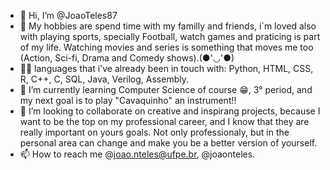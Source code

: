 - 👋 Hi, I’m @JoaoTeles87
- 👀 My hobbies are spend time with my familly and friends, i´m loved also with playing sports, specially Football, watch games and praticing is part of my life.
Watching movies and series is something that moves me too (Action, Sci-fi, Drama and Comedy shows).(●'◡'●)
- 🧑‍💻 languages that i've already been in touch with: Python, HTML, CSS, R, C++, C, SQL, Java, Verilog, Assembly.
- 🌱 I’m currently learning Computer Science of course 😁, 3° period, and my next goal is to play "Cavaquinho" an instrument!!
- 💞️ I’m looking to collaborate on creative and inspirang projects, because I want to be the top on my professional career, and I know that they are really important on yours goals.
Not only professionaly, but in the personal area can change and make you be a better version of yourself.
- 📫 How to reach me @joao.nteles@ufpe.br, @joaonteles.

<!---
JoaoTeles87/JoaoTeles87 is a ✨ special ✨ repository because its `README.md` (this file) appears on your GitHub profile.
You can click the Preview link to take a look at your changes.
--->

